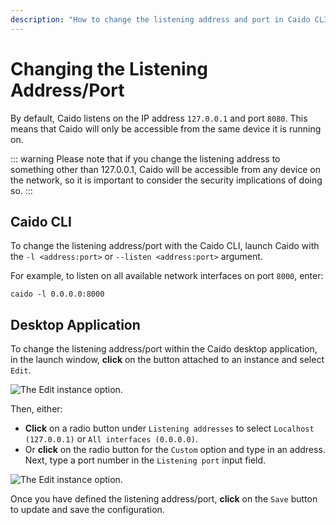 ```yaml
---
description: "How to change the listening address and port in Caido CLI and Desktop application for network accessibility and security configuration."
---
```


# Changing the Listening Address/Port

By default, Caido listens on the IP address `127.0.0.1` and port `8080`. This means that Caido will only be accessible from the same device it is running on.

::: warning
Please note that if you change the listening address to something other than 127.0.0.1, Caido will be accessible from any device on the network, so it is important to consider the security implications of doing so.
:::

## Caido CLI

To change the listening address/port with the Caido CLI, launch Caido with the `-l <address:port>` or `--listen <address:port>` argument.

For example, to listen on all available network interfaces on port `8000`, enter:

```
caido -l 0.0.0.0:8000
```

## Desktop Application

To change the listening address/port within the Caido desktop application, in the launch window, **click** on the <code><Icon icon="fas fa-ellipsis-vertical" /></code> button attached to an instance and select `Edit`.

<img alt="The Edit instance option." src="/_images/launch_window_edit.png" center/>

Then, either:

- **Click** on a radio button under `Listening addresses` to select `Localhost (127.0.0.1)` or `All interfaces (0.0.0.0)`.
- Or **click** on the radio button for the `Custom` option and type in an address. Next, type a port number in the `Listening port` input field.

<img alt="The Edit instance option." src="/_images/launch_window_address_port.png" center/>

Once you have defined the listening address/port, **click** on the `Save` button to update and save the configuration.
